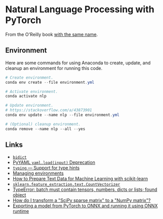 # Natural Language Processing with PyTorch

From the O'Reilly book
[with the same name](https://learning.oreilly.com/library/view/natural-language-processing/9781491978221/).

## Environment

Here are some commands for using Anaconda to create, update, and cleanup
an environment for running this code.

```powershell
# Create environment.
conda env create --file environment.yml

# Activate environment.
conda activate nlp

# Update environment.
# https://stackoverflow.com/a/43873901
conda env update --name nlp --file environment.yml

# (Optional) cleanup environment.
conda remove --name nlp --all --yes
```

## Links

- [`bidict`](https://bidict.readthedocs.io/en/master/)
- [PyYAML `yaml.load(input)` Deprecation](https://msg.pyyaml.org/load)
- [`typing` &mdash; Support for type hints](https://docs.python.org/3/library/typing.html)
- [Managing environments](https://docs.conda.io/projects/conda/en/latest/user-guide/tasks/manage-environments.html)
- [How to Prepare Text Data for Machine Learning with scikit-learn](https://machinelearningmastery.com/prepare-text-data-machine-learning-scikit-learn/)
- [`sklearn.feature_extraction.text.CountVectorizer`](https://scikit-learn.org/stable/modules/generated/sklearn.feature_extraction.text.CountVectorizer.html)
- [TypeError: batch must contain tensors, numbers, dicts or lists; found object](https://discuss.pytorch.org/t/typeerror-batch-must-contain-tensors-numbers-dicts-or-lists-found-object/14665/3)
- [How do I transform a "SciPy sparse matrix" to a "NumPy matrix"?](https://stackoverflow.com/a/26577144)
- [Exporting a model from PyTorch to ONNX and running it using ONNX runtime](https://pytorch.org/tutorials/advanced/super_resolution_with_onnxruntime.html)
